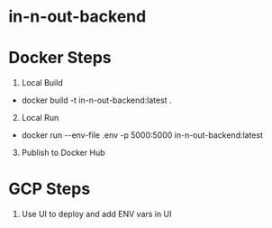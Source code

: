 # in-n-out-backend

# Docker Steps
 1. Local Build
 - docker build -t in-n-out-backend:latest .
 2. Local Run
 - docker run --env-file .env -p 5000:5000 in-n-out-backend:latest
 3. Publish to Docker Hub

 # GCP Steps
 1. Use UI to deploy and add ENV vars in UI